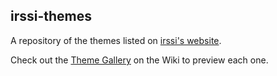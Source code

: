 irssi-themes
---
A repository of the themes listed on [irssi's website](http://www.irssi.org/themes).

Check out the [Theme Gallery](https://github.com/phracker/irssi-themes/wiki/Theme-Gallery) on the Wiki to preview each one.